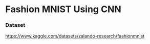 # Fashion MNIST Using CNN

### Dataset
https://www.kaggle.com/datasets/zalando-research/fashionmnist

